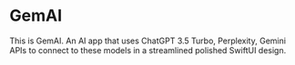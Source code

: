 # GemAI
This is GemAI. An AI app that uses ChatGPT 3.5 Turbo, Perplexity, Gemini APIs to connect to these models in a streamlined polished SwiftUI design.
